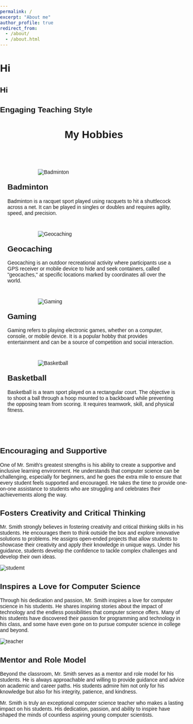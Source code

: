 ```yaml
---
permalink: /
excerpt: "About me"
author_profile: true
redirect_from: 
  - /about/
  - /about.html
---
```



# Hi

## Hi

## Engaging Teaching Style

<html>
<head>
  <title>My Hobbies</title>
  <style>
    body {
      font-family: Arial, sans-serif;
      margin: 0;
      padding: 0;
    }

    header {
      background-color: #333;
      color: #fff;
      padding: 20px;
      text-align: center;
    }

    main {
      padding: 20px;
    }

    .hobby {
      margin-bottom: 40px;
    }

    .hobby img {
      max-width: 300px;
      height: auto;
      display: block;
      margin: 0 auto;
    }

    .hobby h2 {
      margin-top: 20px;
    }

    .hobby p {
      margin-top: 10px;
    }
  </style>
</head>
<body>
  <header>
    <h1>My Hobbies</h1>
  </header>
  <main>
    <section class="hobby">
      <img src="badminton.jpg" alt="Badminton">
      <h2>Badminton</h2>
      <p>Badminton is a racquet sport played using racquets to hit a shuttlecock across a net. It can be played in singles or doubles and requires agility, speed, and precision.</p>
    </section>
    <section class="hobby">
      <img src="geocaching.jpg" alt="Geocaching">
      <h2>Geocaching</h2>
      <p>Geocaching is an outdoor recreational activity where participants use a GPS receiver or mobile device to hide and seek containers, called "geocaches," at specific locations marked by coordinates all over the world.</p>
    </section>
    <section class="hobby">
      <img src="gaming.jpg" alt="Gaming">
      <h2>Gaming</h2>
      <p>Gaming refers to playing electronic games, whether on a computer, console, or mobile device. It is a popular hobby that provides entertainment and can be a source of competition and social interaction.</p>
    </section>
    <section class="hobby">
      <img src="basketball.jpg" alt="Basketball">
      <h2>Basketball</h2>
      <p>Basketball is a team sport played on a rectangular court. The objective is to shoot a ball through a hoop mounted to a backboard while preventing the opposing team from scoring. It requires teamwork, skill, and physical fitness.</p>
    </section>
  </main>
</body>
</html>


## Encouraging and Supportive

One of Mr. Smith's greatest strengths is his ability to create a supportive and inclusive learning environment. He understands that computer science can be challenging, especially for beginners, and he goes the extra mile to ensure that every student feels supported and encouraged. He takes the time to provide one-on-one assistance to students who are struggling and celebrates their achievements along the way.

## Fosters Creativity and Critical Thinking

Mr. Smith strongly believes in fostering creativity and critical thinking skills in his students. He encourages them to think outside the box and explore innovative solutions to problems. He assigns open-ended projects that allow students to showcase their creativity and apply their knowledge in unique ways. Under his guidance, students develop the confidence to tackle complex challenges and develop their own ideas.

![studemt](https://img.freepik.com/free-photo/asian-collage-female-woman-smiling-cheerful-joy-face-expression-hand-hold-notebook-tablet-with-backpack-ready-schoolhappiness-positive-young-asia-woman-confident-smile-back-school-lifestyle_609648-3067.jpg?size=626&ext=jpg&ga=GA1.1.527595382.1699616720&semt=sph)

## Inspires a Love for Computer Science

Through his dedication and passion, Mr. Smith inspires a love for computer science in his students. He shares inspiring stories about the impact of technology and the endless possibilities that computer science offers. Many of his students have discovered their passion for programming and technology in his class, and some have even gone on to pursue computer science in college and beyond.

![teacher](https://media.istockphoto.com/id/109724174/photo/first-grader.jpg?s=2048x2048&w=is&k=20&c=ev6CMTJJdoUH90kYnFleh38wMcBcyFhBj877RMeqvb8=)

## Mentor and Role Model

Beyond the classroom, Mr. Smith serves as a mentor and role model for his students. He is always approachable and willing to provide guidance and advice on academic and career paths. His students admire him not only for his knowledge but also for his integrity, patience, and kindness.

Mr. Smith is truly an exceptional computer science teacher who makes a lasting impact on his students. His dedication, passion, and ability to inspire have shaped the minds of countless aspiring young computer scientists.
